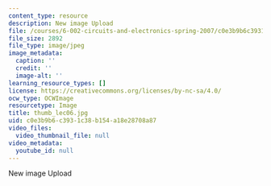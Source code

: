 ```yaml
---
content_type: resource
description: New image Upload
file: /courses/6-002-circuits-and-electronics-spring-2007/c0e3b9b6c3931c38b154a18e28708a87_thumb_lec06.jpg
file_size: 2892
file_type: image/jpeg
image_metadata:
  caption: ''
  credit: ''
  image-alt: ''
learning_resource_types: []
license: https://creativecommons.org/licenses/by-nc-sa/4.0/
ocw_type: OCWImage
resourcetype: Image
title: thumb_lec06.jpg
uid: c0e3b9b6-c393-1c38-b154-a18e28708a87
video_files:
  video_thumbnail_file: null
video_metadata:
  youtube_id: null
---
```

New image Upload